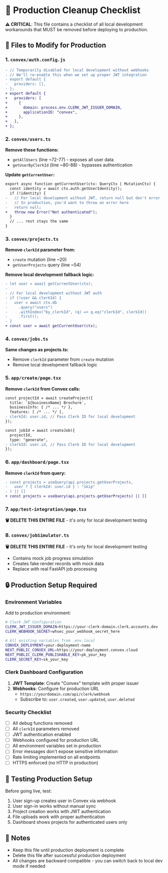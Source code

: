 # 🚨 Production Cleanup Checklist

**⚠️ CRITICAL**: This file contains a checklist of all local development workarounds that MUST be removed before deploying to production.

## 🔧 Files to Modify for Production

### 1. `convex/auth.config.js`
```diff
- // Temporarily disabled for local development without webhooks
- // We'll re-enable this when we set up proper JWT integration
- export default {
-   providers: [],
- };
+ export default {
+   providers: [
+     {
+       domain: process.env.CLERK_JWT_ISSUER_DOMAIN,
+       applicationID: "convex",
+     },
+   ],
+ };
```

### 2. `convex/users.ts`
**Remove these functions:**
- `getAllUsers` (line ~72-77) - exposes all user data
- `getUserByClerkId` (line ~80-88) - bypasses authentication

**Update `getCurrentUser`:**
```diff
export async function getCurrentUser(ctx: QueryCtx | MutationCtx) {
  const identity = await ctx.auth.getUserIdentity();
  if (!identity) {
-   // For local development without JWT, return null but don't error
-   // In production, you'd want to throw an error here
-   return null;
+   throw new Error("Not authenticated");
  }
  // ... rest stays the same
}
```

### 3. `convex/projects.ts`
**Remove `clerkId` parameter from:**
- `create` mutation (line ~20)
- `getUserProjects` query (line ~54)

**Remove local development fallback logic:**
```diff
- let user = await getCurrentUser(ctx);
- 
- // For local development without JWT auth
- if (!user && clerkId) {
-   user = await ctx.db
-     .query("users")
-     .withIndex("by_clerkId", (q) => q.eq("clerkId", clerkId))
-     .first();
- }
+ const user = await getCurrentUser(ctx);
```

### 4. `convex/jobs.ts`
**Same changes as projects.ts:**
- Remove `clerkId` parameter from `create` mutation
- Remove local development fallback logic

### 5. `app/create/page.tsx`
**Remove `clerkId` from Convex calls:**
```diff
const projectId = await createProject({
  title: `${businessName} Brochure`,
  businessInfo: { /* ... */ },
  features: [ /* ... */ ],
- clerkId: user.id, // Pass Clerk ID for local development
});

const jobId = await createJob({
  projectId,
  type: "generate",
- clerkId: user.id, // Pass Clerk ID for local development
});
```

### 6. `app/dashboard/page.tsx`
**Remove `clerkId` from query:**
```diff
- const projects = useQuery(api.projects.getUserProjects, 
-   user ? { clerkId: user.id } : "skip"
- ) || []
+ const projects = useQuery(api.projects.getUserProjects) || []
```

### 7. `app/test-integration/page.tsx`
**🗑️ DELETE THIS ENTIRE FILE** - it's only for local development testing

### 8. `convex/jobSimulator.ts`
**🗑️ DELETE THIS ENTIRE FILE** - it's only for local development testing
- Contains mock job progress simulation
- Creates fake render records with mock data
- Replace with real FastAPI job processing

## 🔒 Production Setup Required

### Environment Variables
Add to production environment:
```bash
# Clerk JWT Configuration
CLERK_JWT_ISSUER_DOMAIN=https://your-clerk-domain.clerk.accounts.dev
CLERK_WEBHOOK_SECRET=whsec_your_webhook_secret_here

# All existing variables from .env.local
CONVEX_DEPLOYMENT=your-deployment-name
NEXT_PUBLIC_CONVEX_URL=https://your-deployment.convex.cloud
NEXT_PUBLIC_CLERK_PUBLISHABLE_KEY=pk_your_key
CLERK_SECRET_KEY=sk_your_key
```

### Clerk Dashboard Configuration
1. **JWT Template**: Create "Convex" template with proper issuer
2. **Webhooks**: Configure for production URL
   - `https://yourdomain.com/api/clerk/webhook`
   - Subscribe to: `user.created`, `user.updated`, `user.deleted`

### Security Checklist
- [ ] All debug functions removed
- [ ] All `clerkId` parameters removed
- [ ] JWT authentication enabled
- [ ] Webhooks configured for production URL
- [ ] All environment variables set in production
- [ ] Error messages don't expose sensitive information
- [ ] Rate limiting implemented on all endpoints
- [ ] HTTPS enforced (no HTTP in production)

## 🧪 Testing Production Setup

Before going live, test:
1. User sign-up creates user in Convex via webhook
2. User sign-in works without manual sync
3. Project creation works with JWT authentication
4. File uploads work with proper authentication
5. Dashboard shows projects for authenticated users only

## 📝 Notes

- Keep this file until production deployment is complete
- Delete this file after successful production deployment
- All changes are backward compatible - you can switch back to local dev mode if needed
